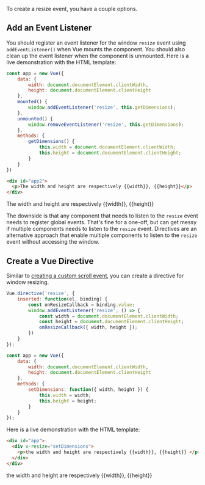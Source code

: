 To create a resize event, you have a couple options.

## Add an Event Listener

You should register an event listener for the window `resize` event using `addEventListener()` when
Vue mounts the component. You should also clean up the event listener when the component is unmounted.
Here is a live demonstration with the HTML template:

```javascript
const app = new Vue({
    data: {
        width: document.documentElement.clientWidth,
        height: document.documentElement.clientHeight
    },
    mounted() {
        window.addEventListener('resize', this.getDimensions);
    },
    unmounted() {
        window.removeEventListener('resize', this.getDimensions);
    },
    methods: {
        getDimensions() {
            this.width = document.documentElement.clientWidth;
            this.height = document.documentElement.clientHeight;
        }
    }
})
```

```html
<div id="app2">
  <p>The width and height are respectively {{width}}, {{height}}</p>
</div>
```

<script src="https://cdn.jsdelivr.net/npm/vue@2.6.14/dist/vue.js"></script>
<div id="app2">
  <p>The width and height are respectively {{width}}, {{height}}</p>
</div>
<script>
new Vue({
    el: '#app2',
    data: {
            width: document.documentElement.clientWidth,
            height: document.documentElement.clientHeight
    },
    mounted() {
        window.addEventListener('resize', this.getDimensions);
    },
    unmounted() {
        window.removeEventListener('resize', this.getDimensions);
    },
    methods: {
        getDimensions() {
            this.width = document.documentElement.clientWidth;
            this.height = document.documentElement.clientHeight;
        }
    }
})
</script>

The downside is that any component that needs to listen to the `resize` event needs to register global events.
That's fine for a one-off, but can get messy if multiple components needs to listen to the `resize` event. Directives
are an alternative approach that enable multiple components to listen to the `resize` event without accessing the window.

## Create a Vue Directive

Similar to [creating a custom scroll event](/tutorials/vue/scroll), you can create a directive for window resizing.

```javascript
Vue.directive('resize', {
    inserted: function(el, binding) {
        const onResizeCallback = binding.value;
        window.addEventListener('resize', () => {
            const width = document.documentElement.clientWidth;
            const height = document.documentElement.clientHeight;
            onResizeCallback({ width, height });
        })
    }
});

const app = new Vue({
    data: {
        width: document.documentElement.clientWidth,
        height: document.documentElement.clientHeight
    },
    methods: {
        setDimensions: function({ width, height }) {
            this.width = width;
            this.height = height;
        }
    }
});
```

Here is a live demonstration with the HTML template:

```html
<div id="app">
  <div v-resize="setDimensions">
    <p>the width and height are respectively {{width}}, {{height}} </p>
  </div>
</div>
```


<div id="app">
<div v-resize="setDimensions">
<p>the width and height are respectively {{width}}, {{height}} </p>
</div>
</div>
<script>
Vue.directive('resize', {
    inserted: function(el, binding) {
        const onResizeCallback = binding.value;
        window.addEventListener('resize', () => {
            const width = document.documentElement.clientWidth;
            const height = document.documentElement.clientHeight;
            onResizeCallback({ width, height });
        })
    }
});
const app = new Vue({
    el: '#app',
    data: {
        width: document.documentElement.clientWidth,
        height: document.documentElement.clientHeight
    },
    methods: {
        setDimensions: function({ width, height }) {
            this.width = width;
            this.height = height;
        }
    }
});
</script>
